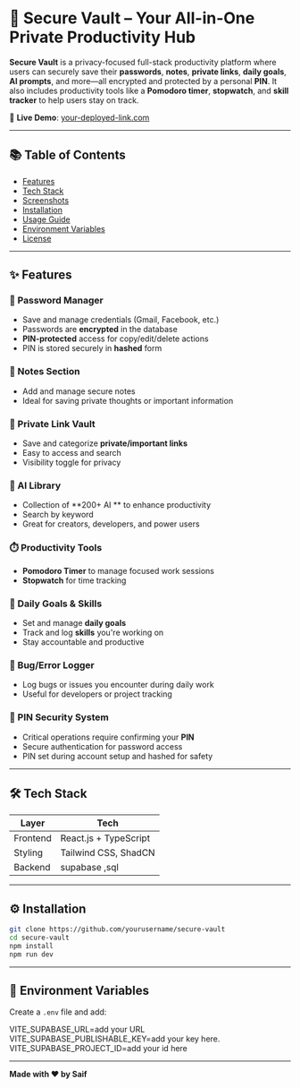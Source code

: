 
# 🔐 Secure Vault – Your All-in-One Private Productivity Hub

**Secure Vault** is a privacy-focused full-stack productivity platform where users can securely save their **passwords**, **notes**, **private links**, **daily goals**, **AI prompts**, and more—all encrypted and protected by a personal **PIN**. It also includes productivity tools like a **Pomodoro timer**, **stopwatch**, and **skill tracker** to help users stay on track.

🔗 **Live Demo**: [your-deployed-link.com](https://secure-vault-saifproject.vercel.app/)

---

## 📚 Table of Contents

* [Features](#features)
* [Tech Stack](#tech-stack)
* [Screenshots](#screenshots)
* [Installation](#installation)
* [Usage Guide](#usage-guide)
* [Environment Variables](#environment-variables)
* [License](#license)

---

## ✨ Features

### 🔑 Password Manager

* Save and manage credentials (Gmail, Facebook, etc.)
* Passwords are **encrypted** in the database
* **PIN-protected** access for copy/edit/delete actions
* PIN is stored securely in **hashed** form

### 📝 Notes Section

* Add and manage secure notes
* Ideal for saving private thoughts or important information


### 🔗 Private Link Vault

* Save and categorize **private/important links**
* Easy to access and search
* Visibility toggle for privacy

### 🤖 AI  Library

* Collection of **200+ AI ** to enhance productivity
* Search  by keyword 
* Great for creators, developers, and power users

### ⏱️ Productivity Tools

* **Pomodoro Timer** to manage focused work sessions
* **Stopwatch** for time tracking

### 🎯 Daily Goals & Skills

* Set and manage **daily goals**
* Track and log **skills** you're working on
* Stay accountable and productive

### 🐞 Bug/Error Logger

* Log bugs or issues you encounter during daily work
* Useful for developers or project tracking

### 🔐 PIN Security System

* Critical operations require confirming your **PIN**
* Secure authentication for password access
* PIN set during account setup and hashed for safety

---

## 🛠️ Tech Stack

| Layer      | Tech                          |
| ---------- | ----------------------------- |
| Frontend   | React.js + TypeScript          |
| Styling    | Tailwind CSS, ShadCN          |
| Backend    | supabase ,sql    |


---



## ⚙️ Installation

```bash
git clone https://github.com/yourusername/secure-vault
cd secure-vault
npm install
npm run dev
```

---


## 🔐 Environment Variables

Create a `.env` file and add:

VITE_SUPABASE_URL=add your URL
VITE_SUPABASE_PUBLISHABLE_KEY=add your key here.
VITE_SUPABASE_PROJECT_ID=add your id here

---



**Made with ❤️ by Saif**
